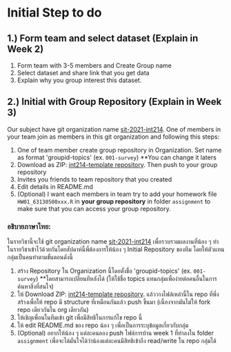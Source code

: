 # Initial Step to do

## 1.) Form team and select dataset (Explain in Week 2)

1. Form team with 3-5 members and Create Group name
2. Select dataset and share link that you get data
3. Explain why you group interest this dataset.

## 2.) Initial with Group Repository (Explain in Week 3)

Our subject have git organization name [sit-2021-int214](https://github.com/sit-2021-int214). One of members in your team join as members in this git organization and following this steps:

1. One of team member create group repository in Organization. Set name as format 'groupid-topics' (ex. `001-survey`) \*\*You can change it laters
2. Download as ZIP: [int214-template repository](https://github.com/sit-2021-int214/int214-template). Then push to your group repository
3. Invites you friends to team repository that you created
4. Edit details in README.md
5. (Optional) I want each members in team try to add your homework file `HW01_63130500xxx.R` in **your group repository** in folder `assignment` to make sure that you can access your group repository.

### อธิบายภาษาไทย:

ในรายวิชานี้จะใช้ git organization name [sit-2021-int214](https://github.com/sit-2021-int214) เพื่อรวบรวมผลงานที่น้อง ๆ ทำในรายวิชาเข้าไว้ด้วยกันโดยสัปดาห์นี้พี่ต้องการให้น้อง ๆ Initial Repository ของทีม โดยให้ตัวแทนกลุ่มเป็นคนทำตามขั้นตอนดังนี้

1. สร้าง Repository ใน Organization นี้โดยตั้งชื่อ 'groupid-topics' (ex. `001-survey`) \*\*โดยสามารถเปลี่ยนทีหลังได้ (ให้ใช้ชื่อ topics แทนกลุ่มเพื่อง่ายต่อคนอื่นในการค้นหาสิ่งที่สนใจ)
2. ให้ Download ZIP: [int214-template repository](https://github.com/sit-2021-int214/int214-template). แล้ววางไฟล์เหล่านี้ใน repo ที่พึ่งสร้างเพื่อให้ repo มี structure ที่เหมือนกันแล้ว push ขึ้นมา (เนื่องจากมันไม่ให้ fork repo เดียวกันใน org เดียวกัน)
3. ให้เชิญเพื่อนในทีมเข้า git เพื่อมีสิทธิในการแก้ไข repo นี้
4. ให้ edit README.md ของ repo น้อง ๆ เพื่อเป็นการระบุข้อมูลเกี่ยวกับกลุ่ม
5. (Optional) อยากให้น้อง ๆ แต่ละคนลอง push ไฟล์การบ้าน week 1 ที่ทำลงใน folder `assignment` เพื่อจะได้มั่นใจได้ว่าน้องแต่ละคนมีสิทธิเข้าถึง read/write ใน repo กลุ่มได้
